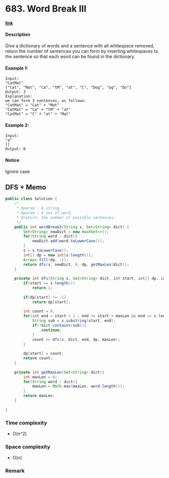 # 683. Word Break III

#### [link](https://leetcode.com/problems/XXX/)

#### Description
Give a dictionary of words and a sentence with all whitespace removed, return the number of sentences you can form by inserting whitespaces to the sentence so that each word can be found in the dictionary.

#### Example 1:
```
Input:
"CatMat"
["Cat", "Mat", "Ca", "tM", "at", "C", "Dog", "og", "Do"]
Output: 3
Explanation:
we can form 3 sentences, as follows:
"CatMat" = "Cat" + "Mat"
"CatMat" = "Ca" + "tM" + "at"
"CatMat" = "C" + "at" + "Mat"
```
#### Example 2:
```
Input:
"a"
[]
Output: 0
```

#### Notice
Ignore case

## DFS + Memo
```java
public class Solution {
    /*
     * @param : A string
     * @param : A set of word
     * @return: the number of possible sentences.
     */
    public int wordBreak3(String s, Set<String> dict) {
        Set<String> newDict = new HashSet<>();
        for(String word : dict){
            newDict.add(word.toLowerCase());
        }
        s = s.toLowerCase();
        int[] dp = new int[s.length()];
        Arrays.fill(dp, -1);
        return dfs(s, newDict, 0, dp, getMaxLen(dict));
    }
    
    private int dfs(String s, Set<String> dict, int start, int[] dp, int maxLen){
        if(start == s.length())
            return 1;
        
        if(dp[start] != -1)
            return dp[start];
        
        int count = 0;
        for(int end = start + 1 ; end <= start + maxLen && end <= s.length() ; end++){
            String sub = s.substring(start, end);
            if(!dict.contains(sub)){
                continue;
            }
            count += dfs(s, dict, end, dp, maxLen);
        }
        
        dp[start] = count;
        return count;
    }
    
    private int getMaxLen(Set<String> dict){
        int maxLen = 0;
        for(String word : dict){
            maxLen = Math.max(maxLen, word.length());
        }
        return maxLen;
    }
    
}
```
### Time complexity
* O(n^2)
### Space complexity
* O(n)
### Remark